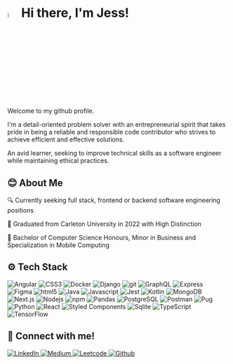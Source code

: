 <h1>
  <img src="https://media.giphy.com/media/hvRJCLFzcasrR4ia7z/giphy.gif" width="5%">
  Hi there, I'm Jess! 
</h1> 
<p>
  Welcome to my github profile. </p>
<p>I'm a detail-oriented problem solver with an entrepreneurial spirit that takes pride in being a reliable and responsible code contributor who strives to achieve efficient and effective solutions.</p>
<p>An avid learner, seeking to improve technical skills as a software engineer while maintaining ethical practices.</p>

<h2> 😊 About Me </h2>
  <div>
    <p> 🔍 Currently seeking full stack, frontend or backend software engineering positions</p>
    <p> 🏫 Graduated from Carleton University in 2022 with High Distinction</p>
    <p> 📜 Bachelor of Computer Science Honours, Minor in Business and Specialization in Mobile Computing</p>
  </div>

<h2> ⚙ Tech Stack </h2>
<div>
  <img alt="Angular" src="https://img.shields.io/badge/-Angular-6F89CB?style=flat-square&logo=angular&logoColor=white" />
  <img alt="CSS3" src="https://img.shields.io/badge/-CSS3-88A4EC?style=flat-square&logo=css3&logoColor=white" />
  <img alt="Docker" src="https://img.shields.io/badge/-Docker-7D9BE9?style=flat-square&logo=docker&logoColor=white" />
  <img alt="Django" src="https://img.shields.io/badge/-Django-7D9BE9?style=flat-square&logo=django&logoColor=white" />
  <img alt="git" src="https://img.shields.io/badge/-Git-7996E0?style=flat-square&logo=git&logoColor=white" />
  <img alt="GraphQL" src="https://img.shields.io/badge/-GraphQL-6486DC?style=flat-square&logo=graphql&logoColor=white" />
  <img alt="Express" src="https://img.shields.io/badge/-Express-577DDE?style=flat-square&logo=Express&logoColor=white" />
  <img alt="Figma" src="https://img.shields.io/badge/-Figma-577DDE?style=flat-square&logo=Figma&logoColor=white" />
  <img alt="html5" src="https://img.shields.io/badge/-HTML5-4A74DF?style=flat-square&logo=html5&logoColor=white" />
  <img alt="Java" src="https://img.shields.io/badge/-Java-416EE1?style=flat-square&logo=java&logoColor=white" />
  <img alt="Javascript" src="https://img.shields.io/badge/-Javascript-3867DF?style=flat-square&logo=javascript&logoColor=white" />
  <img alt="Jest" src="https://img.shields.io/badge/-Jest-3867DF?style=flat-square&logo=jest&logoColor=white" />
  <img alt="Kotlin" src="https://img.shields.io/badge/-Kotlin-2D60E3?style=flat-square&logo=kotlin&logoColor=white" />
  <img alt="MongoDB" src="https://img.shields.io/badge/-MongoDB-1E56E4?style=flat-square&logo=mongodb&logoColor=white" />
  <img alt="Next.js" src="https://img.shields.io/badge/-Next.js-0F4DED?style=flat-square&logo=next.js&logoColor=white" />
  <img alt="Nodejs" src="https://img.shields.io/badge/-Nodejs-0246F6?style=flat-square&logo=Node.js&logoColor=white" />
  <img alt="npm" src="https://img.shields.io/badge/-NPM-0C23F2?style=flat-square&logo=npm&logoColor=white" />
  <img alt="Pandas" src="https://img.shields.io/badge/-Pandas-7783EE?style=flat-square&logo=pandas&logoColor=white" />
  <img alt="PostgreSQL" src="https://img.shields.io/badge/-PostgreSQL-1E33F0?style=flat-square&logo=postgreSQL&logoColor=white" />
  <img alt="Postman" src="https://img.shields.io/badge/-Postman-1E33F0?style=flat-square&logo=postman&logoColor=white" />
  <img alt="Pug" src="https://img.shields.io/badge/-Pug-7783EE?style=flat-square&logo=pug&logoColor=white" />
  <img alt="Python" src="https://img.shields.io/badge/-Python-3144EF?style=flat-square&logo=Python&logoColor=white" />
  <img alt="React" src="https://img.shields.io/badge/-React-4B5CEE?style=flat-square&logo=react&logoColor=white" />
  <img alt="Styled Components" src="https://img.shields.io/badge/-Styled_Components-5766E7?style=flat-square&logo=styled-components&logoColor=white" />
  <img alt="Sqlite" src="https://img.shields.io/badge/-Sqlite-5766E7?style=flat-square&logo=sqlite&logoColor=white" />
  <img alt="TypeScript" src="https://img.shields.io/badge/-TypeScript-7783EE?style=flat-square&logo=typescript&logoColor=white" />
  <img alt="TensorFlow" src="https://img.shields.io/badge/-TensorFlow-7783EE?style=flat-square&logo=tensorflow&logoColor=white" />
</div>

<h2> 🔗 Connect with me! </h2>
<a href="https://www.linkedin.com/in/jessica-tiberio" target="_blank">
  <img alt="LinkedIn" src="https://img.shields.io/badge/linkedin-%230077B5.svg?&style=for-the-badge&logo=linkedin&logoColor=white" />
</a> 
<a href="https://medium.com/@jessicatiberio" target="_blank">
  <img alt="Medium" src="https://img.shields.io/badge/medium-%2312100E.svg?&style=for-the-badge&logo=medium&logoColor=white" />
</a>
<a href="https://github.com/JTibs18" target="_blank">
  <img alt="Leetcode" src="https://img.shields.io/badge/Leetcode-000000.svg?&style=for-the-badge&logo=leetcode&logoColor=white" />
</a> 
<a href="https://github.com/JTibs18" target="_blank">
  <img alt="Github" src="https://img.shields.io/badge/GitHub-034AFF.svg?&style=for-the-badge&logo=Github&logoColor=white" />
</a> 
